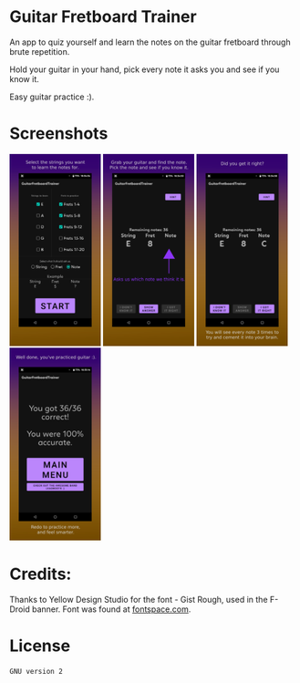 # Guitar Fretboard Trainer

An app to quiz yourself and learn the notes on the guitar fretboard through brute repetition.

Hold your guitar in your hand, pick every note it asks you and see if you know it.

Easy guitar practice :).

# Screenshots
[<img src="pictures/1_small.png" width=160>](pictures/1_small.png) [<img src="pictures/2_small.png" width=160>](pictures/2_small.png) [<img src="pictures/3_small.png" width=160>](pictures/3_small.png) [<img src="pictures/4_small.png" width=160>](pictures/4_small.png)

# Credits:
Thanks to Yellow Design Studio for the font - Gist Rough, used in the F-Droid banner. Font was found at [fontspace.com](https://www.fontspace.com/gist-rough-upr-exbold-two-demo-font-f19456).

# License
```
GNU version 2
```
